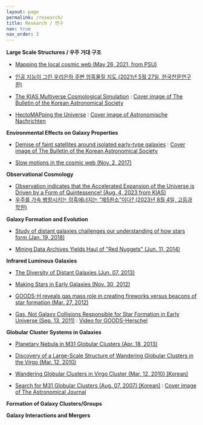 ```yaml
---
layout: page
permalink: /research/
title: Research / 연구
nav: true
nav_order: 3
---
```


**Large Scale Structures / 우주 거대 구조**

* [Mapping the local cosmic web (May 26, 2021, from PSU)](https://www.psu.edu/news/research/story/mapping-local-cosmic-web/)
* [인공 지능이 그린 우리은하 주변 암흑물질 지도 (2021년 5월 27일, 한국천문연구원)](https://www.kasi.re.kr/kor/publication/post/newsMaterial/28759 )

* [The KIAS Multiverse Cosmological Simulation](https://ui.adsabs.harvard.edu/abs/2019arXiv190307626H/abstract) : [Cover image of The Bulletin of the Korean Astronomical Society](https://astro.kias.re.kr/%7Ehshwang/images/BKAS2018_43_2.png)

* [HectoMAPping the Universe](https://ui.adsabs.harvard.edu/abs/2015AN....336..428G/abstract) : [Cover image of Astronomische Nachrichten](http://onlinelibrary.wiley.com/doi/10.1002/asna.201590009/epdf)

**Environmental Effects on Galaxy Properties**

* [Demise of faint satellites around isolated early-type galaxies](https://ui.adsabs.harvard.edu/#abs/2018NatAs...2..162P/abstract) : [Cover image of The Bulletin of the Korean Astronomical Society](https://astro.kias.re.kr/%7Ehshwang/images/BKAS2018_43_1.png)

* [Slow motions in the cosmic web (Nov. 2, 2017)](https://www.nature.com/articles/s41550-017-0315-x.epdf?shared_access_token=MDA0L1udTImN4D3pNA32itRgN0jAjWel9jnR3ZoTv0MuwOq9QQoOyRK15tC8q4Rp8sYefelff-csKknML0Jt9eLT5LbnNoPkBJdDw2YQjHqs_F0mVMQ4epPbXK2E-MPU-E2uvmJSJ12_HN2KkFjeUSn81guQHBlEaRfDs1O0c78%3D)

**Observational Cosmology**

* [Observation indicates that the Accelerated Expansion of the Universe is Driven by a Form of Quintessence! (Aug. 4, 2023 from KIAS)](https://www.kias.re.kr/kias/bbs/B0000029/view.do?nttId=1353&menuNo=406005&pageIndex=1&lang=en)
* [우주를 가속 팽창시키는 암흑에너지는 “제5원소”이다? (2023년 8월 4일, 고등과학원)](https://www.kias.re.kr/kias/bbs/B0000029/view.do?nttId=1353&menuNo=406005&pageIndex=1&lang=ko)

**Galaxy Formation and Evolution**

* [Study of distant galaxies challenges our understanding of how stars form (Jan. 19, 2018)](https://theconversation.com/study-of-distant-galaxies-challenges-our-understanding-of-how-stars-form-90147)

* [Mining Data Archives Yields Haul of "Red Nuggets" (Jun. 11, 2014)](http://www.cfa.harvard.edu/news/2014-15)

**Infrared Luminous Galaxies**

* [The Diversity of Distant Galaxies (Jun. 07, 2013)](http://www.cfa.harvard.edu/news/2013/su201323.html)

* [Making Stars in Early Galaxies (Nov. 30, 2012)](http://www.cfa.harvard.edu/news/2012/su201242.html)

* [GOODS-H reveals gas mass role in creating fireworks versus beacons of star formation (Mar. 27, 2012)](http://www.ras.org.uk/news-and-press/219-news-2012/2096-goods-herschel-reveals-gas-mass-role-in-creating-fireworks-versus-beacons-of-star-formation)

* [Gas, Not Galaxy Collisions Responsible for Star Formation in Early Universe (Sep. 13, 2011)](http://www.universetoday.com/88876/gas-not-galaxy-collisions-responsible-for-star-formation-in-early-universe/) : [Video for GOODS-Herschel](http://www.dailymotion.com/video/k1Z1hGfAOqFtqn3bbNu)

**Globular Cluster Systems in Galaxies**

* [Planetary Nebula in M31 Globular Clusters (Apr. 18, 2013)](http://www.universetoday.com/101360/astronomers-hint-that-our-sun-wont-terminate-as-the-typical-planetary-nebula/)

* [Discovery of a Large-Scale Structure of Wandering Globular Clusters in the Virgo (Mar. 12, 2010)](http://astro1.snu.ac.kr/home/eng/Introduction/popup4.html)

* [Wandering Globular Clusters in Virgo Cluster (Mar. 12, 2010) [Korean]](http://news.donga.com/3/all/20100312/26791118/1)

* [Search for M31 Globular Clusters (Aug. 07, 2007) [Korean]](http://news.donga.com/It_List/3/08/20070807/8475298/1) : [Cover image of The Astronomical Journal](https://astro.kias.re.kr/%7Ehshwang/AJ_134_2_cover.png)

**Formation of Galaxy Clusters/Groups**

**Galaxy Interactions and Mergers**
